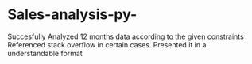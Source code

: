 # Sales-analysis-py-
Succesfully Analyzed 12 months data according to the given constraints
Referenced stack overflow in certain  cases.
Presented it in a understandable format
